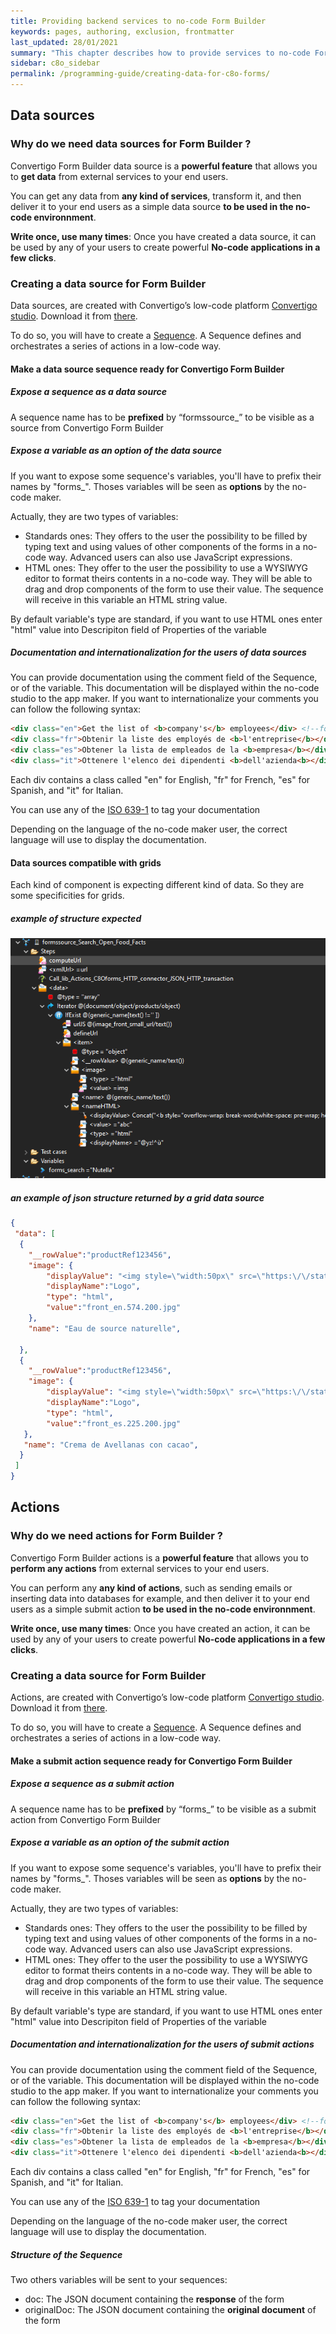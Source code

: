 ```yaml
---
title: Providing backend services to no-code Form Builder
keywords: pages, authoring, exclusion, frontmatter
last_updated: 28/01/2021
summary: "This chapter describes how to provide services to no-code Form Builder"
sidebar: c8o_sidebar
permalink: /programming-guide/creating-data-for-c8o-forms/
---
```


## Data sources ##
### Why do we need data sources for Form Builder ? ###

Convertigo Form Builder data source is a **powerful feature** that allows you to **get data** from external services to your end users. 

You can get any data from **any kind of services**, transform it, and then deliver it to your end users as a simple data source **to be used in the no-code environnment**. 

**Write once, use many times**: Once you have created a data source, it can be used by any of your users to create powerful **No-code applications in a few clicks**. 

### Creating a data source for Form Builder ###

Data sources, are created with Convertigo’s low-code platform [Convertigo studio](https://www.convertigo.com/mobile-application-development-studio/). Download it from [there](https://github.com/convertigo/convertigo/releases).

To do so, you will have to create a [Sequence](https://www.convertigo.com/documentation/develop/reference-manual/convertigo-objects/sequencer/generic-sequence/). A Sequence defines and orchestrates a series of actions in a low-code way.

#### Make a data source sequence ready for Convertigo Form Builder ####
##### Expose a sequence as a data source #####

A sequence name has to be **prefixed** by “formssource_” to be visible as a source from Convertigo Form Builder

##### Expose a variable as an option of the data source #####
If you want to expose some sequence's variables, you'll have to prefix their names by "forms_".
Thoses variables will be seen as **options** by the no-code maker. 

Actually, they are two types of variables: 
* Standards ones: They offers to the user the possibility to be filled by typing text and using values of other components of the forms in a no-code way. Advanced users can also use JavaScript expressions.
* HTML ones: They offer to the user the possibility to use a WYSIWYG editor to format theirs contents in a no-code way. They will be able to drag and drop components of the form to use their value. The sequence will receive in this variable an HTML string value.

By default variable's type are standard, if you want to use HTML ones enter "html" value into Descripiton field of Properties of the variable 

##### Documentation and internationalization for the users of data sources #####

You can provide documentation using the comment field of the Sequence, or of the variable. This documentation will be displayed within the no-code studio to the app maker. 
If you want to internationalize your comments you can follow the following syntax: 

```html
<div class="en">Get the list of <b>company's</b> employees</div> <!--for English support-->
<div class="fr">Obtenir la liste des employés de <b>l'entreprise</b></div> <!--for French support-->
<div class="es">Obtener la lista de empleados de la <b>empresa</b></div> <!--for Spanish support-->
<div class="it">Ottenere l'elenco dei dipendenti <b>dell'azienda<b></div> <!--for Italian support-->
```

Each div contains a class called "en" for English, "fr" for French, "es" for Spanish, and "it" for Italian. 

You can use any of the [ISO 639-1](https://fr.wikipedia.org/wiki/Liste_des_codes_ISO_639-1) to tag your documentation

Depending on the language of the no-code maker user, the correct language will use to display the documentation. 

#### Data sources compatible with grids ####
Each kind of component is expecting different kind of data. So they are some specificities for grids.
##### example of structure expected #####

![alt illustration](../../images/c8oForms/example_data_source_grid.PNG)

##### an example of json structure returned by a grid data source #####
``` json
{
 "data": [
  {
    "__rowValue":"productRef123456",
    "image": {
        "displayValue": "<img style=\"width:50px\" src=\"https:\/\/static.openfoodfacts.org\/images\/products\/327\/408\/000\/5003\/front_en.574.200.jpg\" \/>",
        "displayName":"Logo",
        "type": "html",
        "value":"front_en.574.200.jpg"
    },
    "name": "Eau de source naturelle",

  },
  {
    "__rowValue":"productRef123456",
    "image": {
        "displayValue": "<img style=\"width:50px\" src=\"https:\/\/static.openfoodfacts.org\/images\/products\/301\/762\/042\/2003\/front_es.225.200.jpg\" \/>",
        "displayName":"Logo",
        "type": "html",
        "value":"front_es.225.200.jpg"
   },
   "name": "Crema de Avellanas con cacao",
  }
 ]
}
```


## Actions ##

### Why do we need actions for Form Builder ? ###

Convertigo Form Builder actions is a **powerful feature** that allows you to **perform any actions** from external services to your end users. 

You can perform any **any kind of actions**, such as sending emails or inserting data into databases for example, and then deliver it to your end users as a simple submit action **to be used in the no-code environnment**. 

**Write once, use many times**: Once you have created an action, it can be used by any of your users to create powerful **No-code applications in a few clicks**.
### Creating a data source for Form Builder ###

Actions, are created with Convertigo’s low-code platform [Convertigo studio](https://www.convertigo.com/mobile-application-development-studio/). Download it from [there](https://github.com/convertigo/convertigo/releases).

To do so, you will have to create a [Sequence](https://www.convertigo.com/documentation/develop/reference-manual/convertigo-objects/sequencer/generic-sequence/). A Sequence defines and orchestrates a series of actions in a low-code way.

#### Make a submit action sequence ready for Convertigo Form Builder ####
##### Expose a sequence as a submit action #####

A sequence name has to be **prefixed** by “forms_” to be visible as a submit action from Convertigo Form Builder

##### Expose a variable as an option of the submit action #####
If you want to expose some sequence's variables, you'll have to prefix their names by "forms_".
Thoses variables will be seen as **options** by the no-code maker. 

Actually, they are two types of variables: 
* Standards ones: They offers to the user the possibility to be filled by typing text and using values of other components of the forms in a no-code way. Advanced users can also use JavaScript expressions.
* HTML ones: They offer to the user the possibility to use a WYSIWYG editor to format theirs contents in a no-code way. They will be able to drag and drop components of the form to use their value. The sequence will receive in this variable an HTML string value.

By default variable's type are standard, if you want to use HTML ones enter "html" value into Descripiton field of Properties of the variable 

##### Documentation and internationalization for the users of submit actions #####

You can provide documentation using the comment field of the Sequence, or of the variable. This documentation will be displayed within the no-code studio to the app maker. 
If you want to internationalize your comments you can follow the following syntax: 

```html
<div class="en">Get the list of <b>company's</b> employees</div> <!--for English support-->
<div class="fr">Obtenir la liste des employés de <b>l'entreprise</b></div> <!--for French support-->
<div class="es">Obtener la lista de empleados de la <b>empresa</b></div> <!--for Spanish support-->
<div class="it">Ottenere l'elenco dei dipendenti <b>dell'azienda<b></div> <!--for Italian support-->
```

Each div contains a class called "en" for English, "fr" for French, "es" for Spanish, and "it" for Italian. 

You can use any of the [ISO 639-1](https://fr.wikipedia.org/wiki/Liste_des_codes_ISO_639-1) to tag your documentation

Depending on the language of the no-code maker user, the correct language will use to display the documentation. 

##### Structure of the Sequence ####

Two others variables will be sent to your sequences:
* doc: The JSON document containing the **response** of the form
* originalDoc: The JSON document containing the **original document** of the form